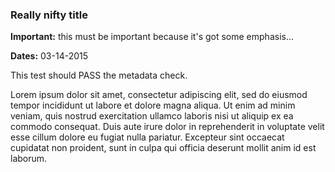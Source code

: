 ### Really nifty title

**Important:** this must be important because it's got some emphasis...

**Dates:** 03-14-2015

This test should PASS the metadata check.

Lorem ipsum dolor sit amet, consectetur adipiscing elit, sed do eiusmod tempor incididunt ut labore et dolore magna aliqua. 
Ut enim ad minim veniam, quis nostrud exercitation ullamco laboris nisi ut aliquip ex ea commodo consequat. 
Duis aute irure dolor in reprehenderit in voluptate velit esse cillum dolore eu fugiat nulla pariatur. 
Excepteur sint occaecat cupidatat non proident, sunt in culpa qui officia deserunt mollit anim id est laborum.

<!---
Publish: yes
Categories: Planning, Reliability
Topics: Testing, Debugging, Design
Tags: training, webinar,
Level: 2
Prerequisites: defaults
Aggregate: subresource
--->
